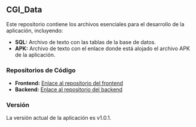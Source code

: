 ## CGI_Data

Este repositorio contiene los archivos esenciales para el desarrollo de la aplicación, incluyendo:

- **SQL:** Archivo de texto con las tablas de la base de datos.
- **APK:** Archivo de texto con el enlace donde está alojado el archivo APK de la aplicación.

### Repositorios de Código

- **Frontend:** [Enlace al repositorio del frontend](enlace_a_tu_repositorio_frontend)
- **Backend:** [Enlace al repositorio del backend](enlace_a_tu_repositorio_backend)

### Versión
La versión actual de la aplicación es v1.0.1.


